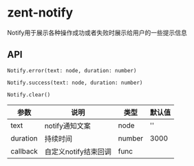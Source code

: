 # zent-notify

Notify用于展示各种操作成功或者失败时展示给用户的一些提示信息

## API

`Notify.error(text: node, duration: number)`

`Notify.success(text: node, duration: number)`

`Notify.clear()`


| 参数 | 说明 | 类型 | 默认值 |
|------|------|------|--------|
| text | notify通知文案 | node | '' |
| duration | 持续时间 | number | 3000 |
| callback | 自定义notify结束回调 | func | |

